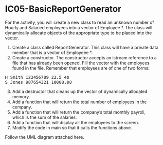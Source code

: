 # IC05-BasicReportGenerator

For the activity, you will create a new class to read an unknown number of Hourly and Salaried employees into a vector of Employee *. The class will dynamically allocate objects of the appropriate type to be placed into the vector.

1. Create a class called ReportGenerator. This class will have a private data member that is a vector of Employeee *.
2. Create a constructor. The constructor accepts an istream reference to a file that has already been opened. Fill the vector with the employees found in the file. Remember that employees are of one of two forms:
<pre>
H Smith 123456789 22.5 40
S Jones 987654321 10000.00
</pre>
3. Add a destructor that cleans up the vector of dynamically allocated memory.
4. Add a function that will return the total number of employees in the company.
5. Add a function that will return the company’s total monthly payroll, which is the sum of the salaries.
6. Add a function that will display all the employees to the screen.
7. Modify the code in main so that it calls the functions above.

Follow the UML diagram attached here.
